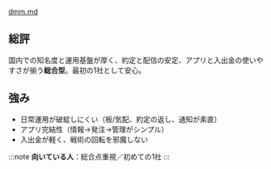 [dmm.md](https://github.com/user-attachments/files/22416249/dmm.md)
## 総評
国内での知名度と運用基盤が厚く、約定と配信の安定、アプリと入出金の使いやすさが揃う**総合型**。最初の1社として安心。

## 強み
- 日常運用が破綻しにくい（板/気配、約定の返し、通知が素直）
- アプリ完結性（情報→発注→管理がシンプル）
- 入出金が軽く、戦術の回転を邪魔しない

:::note
**向いている人**：総合点重視／初めての1社
:::
